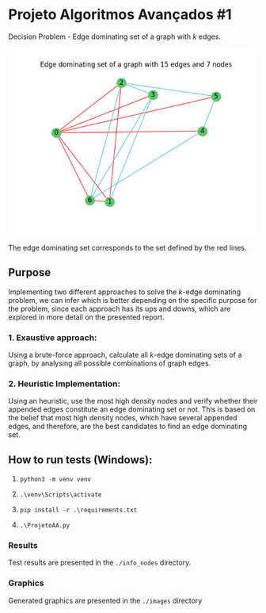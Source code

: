 # Projeto Algoritmos Avançados #1

Decision Problem - Edge dominating set of a graph with _k_ edges.

![Edge dominating set](./images/edge_dominating_set_example.png)

The edge dominating set corresponds to the set defined by the red lines.

## Purpose

Implementing two different approaches to solve the _k_-edge dominating problem, we can infer which is better depending on the specific purpose for the problem, since each approach has its ups and downs, which are explored in more detail on the presented report.

### 1. Exaustive approach: 

Using a brute-force approach, calculate all _k_-edge dominating sets of a graph, by analysing all possible combinations of graph edges.

### 2. Heuristic Implementation:

Using an heuristic, use the most high density nodes and verify whether their appended edges constitute an edge dominating set or not. This is based on the belief that most high density nodes, which have several appended edges, and therefore, are the best candidates to find an edge dominating set.



## How to run tests (Windows):

1. ```python3 -m venv venv```

2. ```.\venv\Scripts\activate```

3. ```pip install -r .\requirements.txt```

4. ```.\ProjetoAA.py```


### Results

Test results are presented in the `./info_nodes` directory.

### Graphics

Generated graphics are presented in the `./images` directory